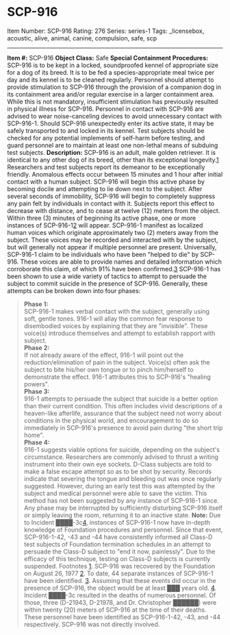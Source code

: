 # SCP-916
Item Number: SCP-916
Rating: 276
Series: series-1
Tags: _licensebox, acoustic, alive, animal, canine, compulsion, safe, scp

---

**Item #:** SCP-916
**Object Class:** Safe
**Special Containment Procedures:** SCP-916 is to be kept in a locked, soundproofed kennel of appropriate size for a dog of its breed. It is to be fed a species-appropriate meal twice per day and its kennel is to be cleaned regularly. Personnel should attempt to provide stimulation to SCP-916 through the provision of a companion dog in its containment area and/or regular exercise in a larger containment area. While this is not mandatory, insufficient stimulation has previously resulted in physical illness for SCP-916. Personnel in contact with SCP-916 are advised to wear noise-canceling devices to avoid unnecessary contact with SCP-916-1. Should SCP-916 unexpectedly enter its active state, it may be safely transported to and locked in its kennel. Test subjects should be checked for any potential implements of self-harm before testing, and guard personnel are to maintain at least one non-lethal means of subduing test subjects.
**Description:** SCP-916 is an adult, male golden retriever. It is identical to any other dog of its breed, other than its exceptional longevity.[1](javascript:;) Researchers and test subjects report its demeanor to be exceptionally friendly.
Anomalous effects occur between 15 minutes and 1 hour after initial contact with a human subject. SCP-916 will begin this active phase by becoming docile and attempting to lie down next to the subject. After several seconds of immobility, SCP-916 will begin to completely suppress any pain felt by individuals in contact with it. Subjects report this effect to decrease with distance, and to cease at twelve (12) meters from the object.
Within three (3) minutes of beginning its active phase, one or more instances of SCP-916-1[2](javascript:;) will appear. SCP-916-1 manifest as localized human voices which originate approximately two (2) meters away from the subject. These voices may be recorded and interacted with by the subject, but will generally not appear if multiple personnel are present. Universally, SCP-916-1 claim to be individuals who have been "helped to die" by SCP-916. These voices are able to provide names and detailed information which corroborate this claim, of which 91% have been confirmed.[3](javascript:;) SCP-916-1 has been shown to use a wide variety of tactics to attempt to persuade the subject to commit suicide in the presence of SCP-916. Generally, these attempts can be broken down into four phases:
> **Phase 1:**  
>  SCP-916-1 makes verbal contact with the subject, generally using soft, gentle tones. 916-1 will allay the common fear response to disembodied voices by explaining that they are "invisible". These voice(s) introduce themselves and attempt to establish rapport with subject.  
>  **Phase 2:**  
>  If not already aware of the effect, 916-1 will point out the reduction/elimination of pain in the subject. Voice(s) often ask the subject to bite his/her own tongue or to pinch him/herself to demonstrate the effect. 916-1 attributes this to SCP-916's "healing powers".  
>  **Phase 3:**  
>  916-1 attempts to persuade the subject that suicide is a better option than their current condition. This often includes vivid descriptions of a heaven-like afterlife, assurance that the subject need not worry about conditions in the physical world, and encouragement to do so immediately in SCP-916's presence to avoid pain during "the short trip home".  
>  **Phase 4:**  
>  916-1 suggests viable options for suicide, depending on the subject's circumstance. Researchers are commonly advised to thrust a writing instrument into their own eye sockets. D-Class subjects are told to make a false escape attempt so as to be shot by security. Records indicate that severing the tongue and bleeding out was once regularly suggested. However, during an early test this was attempted by the subject and medical personnel were able to save the victim. This method has not been suggested by any instance of SCP-916-1 since.
> Any phase may be interrupted by sufficiently disturbing SCP-916 itself or simply leaving the room, returning it to an inactive state.
**Note:** Due to Incident ████-3c[4](javascript:;), instances of SCP-916-1 now have in-depth knowledge of Foundation procedures and personnel. Since that event, SCP-916-1-42, -43 and -44 have consistently informed all Class-D test subjects of Foundation termination schedules in an attempt to persuade the Class-D subject to "end it now, painlessly". Due to the efficacy of this technique, testing on Class-D subjects is currently suspended.
Footnotes
[1](javascript:;). SCP-916 was recovered by the Foundation on August 26, 1977
[2](javascript:;). To date, 44 separate instances of SCP-916-1 have been identified.
[3](javascript:;). Assuming that these events did occur in the presence of SCP-916, the object would be at least ███ years old.
[4](javascript:;). Incident ████-3c resulted in the deaths of numerous personnel. Of those, three (D-21943, D-21978, and Dr. Christopher ██████) were within twenty (20) meters of SCP-916 at the time of their deaths. These personnel have been identified as SCP-916-1-42, -43, and -44 respectively. SCP-916 was not directly involved.